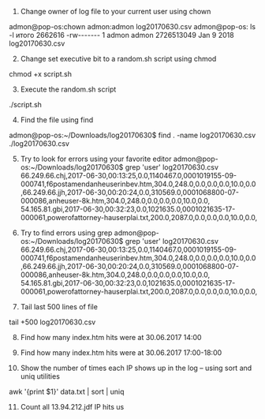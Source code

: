 1. Change owner of log file to your current user using chown

admon@pop-os:chown admon:admon log20170630.csv
admon@pop-os: ls -l
итого 2662616
-rw------- 1 admon admon 2726513049 Jan  9  2018 log20170630.csv

2. Change set executive bit to a random.sh script using chmod

chmod +x script.sh

3. Execute the random.sh script

./script.sh 

4. Find the file using find

admon@pop-os:~/Downloads/log20170630$ find . -name log20170630.csv
./log20170630.csv


5. Try to look for errors using your favorite editor
admon@pop-os:~/Downloads/log20170630$ grep 'user' log20170630.csv
66.249.66.chj,2017-06-30,00:13:25,0.0,1140467.0,0001019155-09-000741,f6postamendanheuserinbev.htm,304.0,248.0,0.0,0.0,0.0,10.0,0.0,66.249.66.jjh,2017-06-30,00:20:24,0.0,310569.0,0001068800-07-000086,anheuser-8k.htm,304.0,248.0,0.0,0.0,0.0,10.0,0.0,
54.165.81.gbi,2017-06-30,00:32:23,0.0,1021635.0,0001021635-17-000061,powerofattorney-hauserplai.txt,200.0,2087.0,0.0,0.0,0.0,10.0,0.0,

6. Try to find errors using grep
admon@pop-os:~/Downloads/log20170630$ grep 'user' log20170630.csv
66.249.66.chj,2017-06-30,00:13:25,0.0,1140467.0,0001019155-09-000741,f6postamendanheuserinbev.htm,304.0,248.0,0.0,0.0,0.0,10.0,0.0,66.249.66.jjh,2017-06-30,00:20:24,0.0,310569.0,0001068800-07-000086,anheuser-8k.htm,304.0,248.0,0.0,0.0,0.0,10.0,0.0,
54.165.81.gbi,2017-06-30,00:32:23,0.0,1021635.0,0001021635-17-000061,powerofattorney-hauserplai.txt,200.0,2087.0,0.0,0.0,0.0,10.0,0.0,

7. Tail last 500 lines of file

 tail  +500 log20170630.csv


8. Find how many index.htm hits were at 30.06.2017 14:00


9. Find how many index.htm hits were at 30.06.2017 17:00-18:00


10. Show the number of times each IP shows up in the log – using sort and uniq utilities

awk '{print $1}' data.txt | sort | uniq

11. Count all 13.94.212.jdf IP hits us

